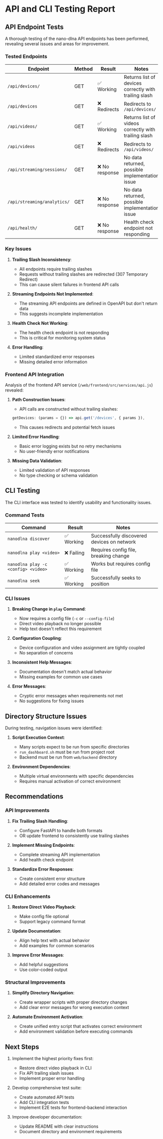# API and CLI Testing Report

## API Endpoint Tests

A thorough testing of the nano-dlna API endpoints has been performed, revealing several issues and areas for improvement.

### Tested Endpoints

| Endpoint | Method | Result | Notes |
|----------|--------|--------|-------|
| `/api/devices/` | GET | ✅ Working | Returns list of devices correctly with trailing slash |
| `/api/devices` | GET | ❌ Redirects | Redirects to `/api/devices/` |
| `/api/videos/` | GET | ✅ Working | Returns list of videos correctly with trailing slash |
| `/api/videos` | GET | ❌ Redirects | Redirects to `/api/videos/` |
| `/api/streaming/sessions/` | GET | ❌ No response | No data returned, possible implementation issue |
| `/api/streaming/analytics/` | GET | ❌ No response | No data returned, possible implementation issue |
| `/api/health/` | GET | ❌ No response | Health check endpoint not responding |

### Key Issues

1. **Trailing Slash Inconsistency**: 
   - All endpoints require trailing slashes
   - Requests without trailing slashes are redirected (307 Temporary Redirect)
   - This can cause silent failures in frontend API calls

2. **Streaming Endpoints Not Implemented**:
   - The streaming API endpoints are defined in OpenAPI but don't return data
   - This suggests incomplete implementation

3. **Health Check Not Working**:
   - The health check endpoint is not responding
   - This is critical for monitoring system status

4. **Error Handling**:
   - Limited standardized error responses
   - Missing detailed error information

### Frontend API Integration

Analysis of the frontend API service (`/web/frontend/src/services/api.js`) revealed:

1. **Path Construction Issues**:
   - API calls are constructed without trailing slashes:
   ```javascript
   getDevices: (params = {}) => api.get('/devices', { params }),
   ```
   - This causes redirects and potential fetch issues

2. **Limited Error Handling**:
   - Basic error logging exists but no retry mechanisms
   - No user-friendly error notifications

3. **Missing Data Validation**:
   - Limited validation of API responses
   - No type checking or schema validation

## CLI Testing

The CLI interface was tested to identify usability and functionality issues.

### Command Tests

| Command | Result | Notes |
|---------|--------|-------|
| `nanodlna discover` | ✅ Working | Successfully discovered devices on network |
| `nanodlna play <video>` | ❌ Failing | Requires config file, breaking change |
| `nanodlna play -c <config> <video>` | ✅ Working | Works but requires config file |
| `nanodlna seek` | ✅ Working | Successfully seeks to position |

### CLI Issues

1. **Breaking Change in `play` Command**:
   - Now requires a config file (`-c` or `--config-file`)
   - Direct video playback no longer possible
   - Help text doesn't reflect this requirement

2. **Configuration Coupling**:
   - Device configuration and video assignment are tightly coupled
   - No separation of concerns

3. **Inconsistent Help Messages**:
   - Documentation doesn't match actual behavior
   - Missing examples for common use cases

4. **Error Messages**:
   - Cryptic error messages when requirements not met
   - No suggestions for fixing issues

## Directory Structure Issues

During testing, navigation issues were identified:

1. **Script Execution Context**:
   - Many scripts expect to be run from specific directories
   - `run_dashboard.sh` must be run from project root
   - Backend must be run from `web/backend` directory

2. **Environment Dependencies**:
   - Multiple virtual environments with specific dependencies
   - Requires manual activation of correct environment

## Recommendations

### API Improvements

1. **Fix Trailing Slash Handling**:
   - Configure FastAPI to handle both formats
   - OR update frontend to consistently use trailing slashes

2. **Implement Missing Endpoints**:
   - Complete streaming API implementation
   - Add health check endpoint

3. **Standardize Error Responses**:
   - Create consistent error structure
   - Add detailed error codes and messages

### CLI Enhancements

1. **Restore Direct Video Playback**:
   - Make config file optional
   - Support legacy command format

2. **Update Documentation**:
   - Align help text with actual behavior
   - Add examples for common scenarios

3. **Improve Error Messages**:
   - Add helpful suggestions
   - Use color-coded output

### Structural Improvements

1. **Simplify Directory Navigation**:
   - Create wrapper scripts with proper directory changes
   - Add clear error messages for wrong execution context

2. **Automate Environment Activation**:
   - Create unified entry script that activates correct environment
   - Add environment validation before executing commands

## Next Steps

1. Implement the highest priority fixes first:
   - Restore direct video playback in CLI
   - Fix API trailing slash issues
   - Implement proper error handling

2. Develop comprehensive test suite:
   - Create automated API tests
   - Add CLI integration tests
   - Implement E2E tests for frontend-backend interaction

3. Improve developer documentation:
   - Update README with clear instructions
   - Document directory and environment requirements 